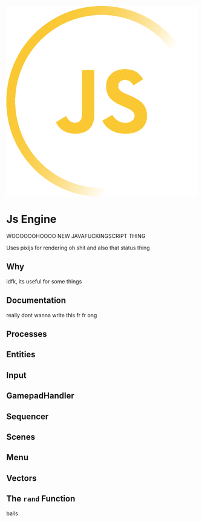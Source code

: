 ![Js Engine](src/js-simple.png)

# Js Engine
WOOOOOOHOOOO NEW JAVAFUCKINGSCRIPT THING

Uses pixijs for rendering
oh shit and also that status thing

## Why
idfk, its useful for some things

## Documentation
really dont wanna write this fr fr ong

## Processes

## Entities

## Input

## GamepadHandler

## Sequencer

## Scenes

## Menu

## Vectors

## The `rand` Function

balls